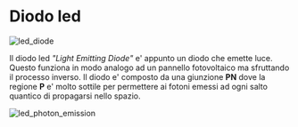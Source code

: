 # Diodo led

![led_diode](https://user-images.githubusercontent.com/7195133/230866970-6a8ed43e-7b0a-48d3-a46b-1a91e7171e7c.jpg)  

Il diodo led *"Light Emitting Diode"* e' appunto un diodo che emette luce. Questo funziona in modo analogo ad un pannello fotovoltaico ma sfruttando il processo inverso. Il diodo e' composto da una giunzione **PN** dove la regione **P** e' molto sottile per permettere ai fotoni emessi ad ogni salto quantico di propagarsi nello spazio.  

![led_photon_emission](https://user-images.githubusercontent.com/7195133/232283235-02a91690-8267-4142-91d3-d902a2d1f921.jpg)


